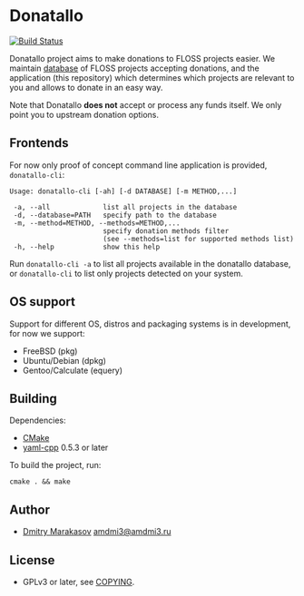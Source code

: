 # Donatallo

[![Build Status](https://travis-ci.org/Donatallo/donatallo.svg?branch=master)](https://travis-ci.org/Donatallo/donatallo)

Donatallo project aims to make donations to FLOSS projects easier.
We maintain [database](https://github.com/Donatallo/donatallo-database)
of FLOSS projects accepting donations, and the application (this
repository) which determines which projects are relevant to you and
allows to donate in an easy way.

Note that Donatallo **does not** accept or process any funds itself.
We only point you to upstream donation options.

## Frontends

For now only proof of concept command line application is provided, ```donatallo-cli```:

```
Usage: donatallo-cli [-ah] [-d DATABASE] [-m METHOD,...]

 -a, --all             list all projects in the database
 -d, --database=PATH   specify path to the database
 -m, --method=METHOD, --methods=METHOD,...
                       specify donation methods filter
                       (see --methods=list for supported methods list)
 -h, --help            show this help
```

Run ```donatallo-cli -a``` to list all projects available in the
donatallo database, or ```donatallo-cli``` to list only projects
detected on your system.

## OS support

Support for different OS, distros and packaging systems is in
development, for now we support:

* FreeBSD (pkg)
* Ubuntu/Debian (dpkg)
* Gentoo/Calculate (equery)

## Building

Dependencies:

* [CMake](http://www.cmake.org/)
* [yaml-cpp](https://github.com/jbeder/yaml-cpp) 0.5.3 or later

To build the project, run:

```
cmake . && make
```

## Author

* [Dmitry Marakasov](https://github.com/AMDmi3) <amdmi3@amdmi3.ru>

## License

* GPLv3 or later, see [COPYING](COPYING).
